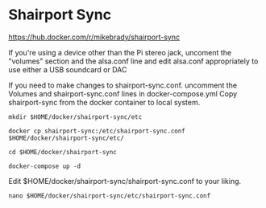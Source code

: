 # Shairport Sync
https://hub.docker.com/r/mikebrady/shairport-sync

If you're using a device other than the Pi stereo jack,
uncoment the "volumes" section and the alsa.conf line
and edit alsa.conf appropriately to use either a USB soundcard
or DAC

If you need to make changes to shairport-sync.conf.
uncomment the Volumes and shairport-sync.conf lines in 
docker-compose.yml
Copy shairport-sync from the docker container to local system.
```
mkdir $HOME/docker/shairport-sync/etc
```
```
docker cp shairport-sync:/etc/shairport-sync.conf $HOME/docker/shairport-sync/etc/
```
```
cd $HOME/docker/shairport-sync
```
```
docker-compose up -d
```

Edit $HOME/docker/shairport-sync/shairport-sync.conf to your liking.
```
nano $HOME/docker/shairport-sync/etc/shairport-sync.conf
```